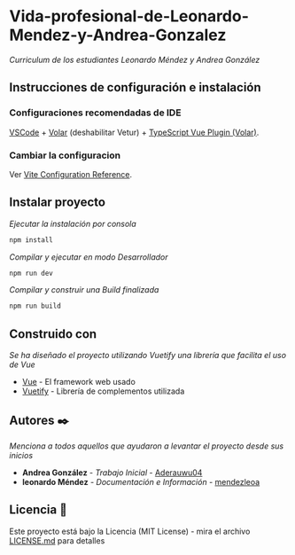 # Vida-profesional-de-Leonardo-Mendez-y-Andrea-Gonzalez

_Curriculum de los estudiantes Leonardo Méndez y Andrea González_

## Instrucciones de configuración e instalación

### Configuraciones recomendadas de IDE

[VSCode](https://code.visualstudio.com/) + [Volar](https://marketplace.visualstudio.com/items?itemName=Vue.volar) (deshabilitar Vetur) + [TypeScript Vue Plugin (Volar)](https://marketplace.visualstudio.com/items?itemName=Vue.vscode-typescript-vue-plugin).

### Cambiar la configuracion

Ver [Vite Configuration Reference](https://vitejs.dev/config/).

## Instalar proyecto

_Ejecutar la instalación por consola_

```sh
npm install
```

_Compilar y ejecutar en modo Desarrollador_

```sh
npm run dev
```

_Compilar y construir una Build finalizada_

```sh
npm run build
```

## Construido con

_Se ha diseñado el proyecto utilizando Vuetify una librería que facilita el uso de Vue_

* [Vue](https://vuejs.org/) - El framework web usado
* [Vuetify](https://vuetifyjs.com/en/) - Librería de complementos utilizada

## Autores ✒️

_Menciona a todos aquellos que ayudaron a levantar el proyecto desde sus inicios_

* **Andrea González** - *Trabajo Inicial* - [Aderauwu04](https://github.com/Aderauwu04)
* **leonardo Méndez** - *Documentación e Información* - [mendezleoa](https://github.com/mendezleoa)

## Licencia 📄

Este proyecto está bajo la Licencia (MIT License) - mira el archivo [LICENSE.md](LICENSE.md) para detalles
